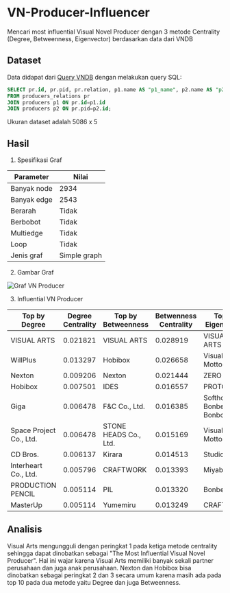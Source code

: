 # VN-Producer-Influencer
Mencari most influential Visual Novel Producer dengan 3 metode Centrality (Degree, Betweenness, Eigenvector) berdasarkan data dari VNDB

## Dataset
Data didapat dari [Query VNDB](https://query.vndb.org/) dengan melakukan query SQL:

```sql
SELECT pr.id, pr.pid, pr.relation, p1.name AS "p1_name", p2.name AS "p2_name"
FROM producers_relations pr
JOIN producers p1 ON pr.id=p1.id
JOIN producers p2 ON pr.pid=p2.id;
```

Ukuran dataset adalah 5086 x 5

## Hasil
1. Spesifikasi Graf

| Parameter | Nilai |
| -- | -- |
| Banyak node | 2934 |
| Banyak edge | 2543 |
| Berarah | Tidak |
| Berbobot | Tidak |
| Multiedge | Tidak |
| Loop | Tidak |
| Jenis graf | Simple graph |

2. Gambar Graf

![Graf VN Producer](https://user-images.githubusercontent.com/57952404/198954729-44a2821c-2efc-40d6-8dfa-81dabf4f055f.png)

3. Influential VN Producer

| Top by Degree	| Degree Centrality |	Top by Betweenness |	Betwenness Centrality |	Top by Eigenvector |	Eigenvector Centrality |
| -- | -- | -- | -- | -- | -- |
| VISUAL ARTS |	0.021821 |	VISUAL ARTS |	0.028919 |	VISUAL ARTS |	0.700779 |
| WillPlus |	0.013297 |	Hobibox |	0.026658 |	Visual Art's Motto |	0.111279 |
| Nexton |	0.009206 |	Nexton |	0.021444 |	ZERO |	0.111079 |
| Hobibox |	0.007501 |	IDES |	0.016557 |	PROTOTYPE |	0.101686 |
| Giga |	0.006478 |	F&C Co., Ltd. |	0.016385 |	Softhouse Bonbee Bonbon |	0.100301 |
| Space Project Co., Ltd. |	0.006478 |	STONE HEADS Co., Ltd. |	0.015169 |	Visual Art's MottoSP |	0.100115 |
| CD Bros. |	0.006137 |	Kirara |	0.014513 |	Studio Ring |	0.100091 |
| Interheart Co., Ltd. |	0.005796 |	CRAFTWORK |	0.013393 |	Miyabi |	0.100091 |
| PRODUCTION PENCIL |	0.005114 |	PIL	| 0.013320 |	Bonbee! |	0.098762 |
| MasterUp |	0.005114 |	Yumemiru |	0.013249 |	CRAFTWORK |	0.089128 |

## Analisis
Visual Arts mengungguli dengan peringkat 1 pada ketiga metode centrality sehingga dapat dinobatkan sebagai "The Most Influential Visual Novel Producer". Hal ini wajar karena Visual Arts memiliki banyak sekali partner perusahaan dan juga anak perusahaan. Nexton dan Hobibox bisa dinobatkan sebagai peringkat 2 dan 3 secara umum karena masih ada pada top 10 pada dua metode yaitu Degree dan juga Betweenness.
